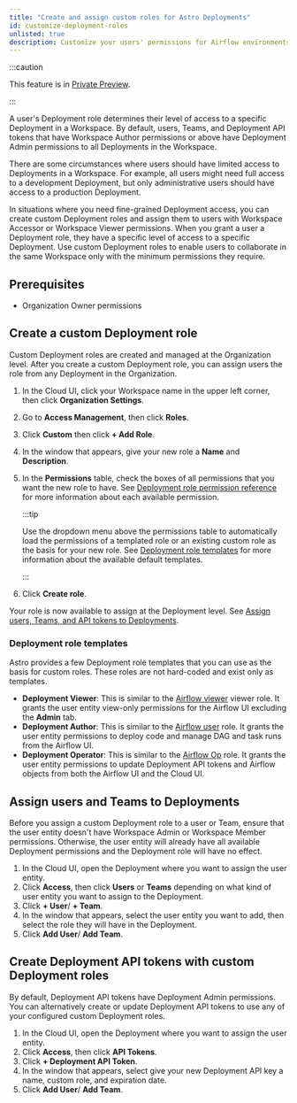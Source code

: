 ```yaml
---
title: "Create and assign custom roles for Astro Deployments"
id: customize-deployment-roles
unlisted: true
description: Customize your users' permissions for Airflow environments on Astro.
---
```


:::caution

This feature is in [Private Preview](feature-previews.md).

:::

A user's Deployment role determines their level of access to a specific Deployment in a Workspace. By default, users, Teams, and Deployment API tokens that have Workspace Author permissions or above have Deployment Admin permissions to all Deployments in the Workspace.

There are some circumstances where users should have limited access to Deployments in a Workspace. For example, all users might need full access to a development Deployment, but only administrative users should have access to a production Deployment.

In situations where you need fine-grained Deployment access, you can create custom Deployment roles and assign them to users with Workspace Accessor or Workspace Viewer permissions. When you grant a user a Deployment role, they have a specific level of access to a specific Deployment. Use custom Deployment roles to enable users to collaborate in the same Workspace only with the minimum permissions they require.

## Prerequisites

- Organization Owner permissions

## Create a custom Deployment role

Custom Deployment roles are created and managed at the Organization level. After you create a custom Deployment role, you can assign users the role from any Deployment in the Organization. 

1. In the Cloud UI, click your Workspace name in the upper left corner, then click **Organization Settings**. 
   
2. Go to **Access Management**, then click **Roles**.

3. Click **Custom** then click **+ Add Role**.

4. In the window that appears, give your new role a **Name** and **Description**.

5. In the **Permissions** table, check the boxes of all permissions that you want the new role to have. See [Deployment role permission reference](deployment-role-reference.md) for more information about each available permission. 

    :::tip

    Use the dropdown menu above the permissions table to automatically load the permissions of a templated role or an existing custom role as the basis for your new role. See [Deployment role templates](#deployment-role-templates) for more information about the available default templates.

    :::

6. Click **Create role**.

Your role is now available to assign at the Deployment level. See [Assign users, Teams, and API tokens to Deployments](#assign-users-teams-and-api-tokens-to-deployments).

### Deployment role templates

Astro provides a few Deployment role templates that you can use as the basis for custom roles. These roles are not hard-coded and exist only as templates. 

- **Deployment Viewer**: This is similar to the [Airflow viewer](https://airflow.apache.org/docs/apache-airflow/stable/security/access-control.html#viewer) viewer role. It grants the user entity view-only permissions for the Airflow UI excluding the **Admin** tab.
- **Deployment Author**: This is similar to the [Airflow user](https://airflow.apache.org/docs/apache-airflow/stable/security/access-control.html#user) role. It grants the user entity permissions to deploy code and manage DAG and task runs from the Airflow UI.
- **Deployment Operator**: This is similar to the [Airflow Op](https://airflow.apache.org/docs/apache-airflow/stable/security/access-control.html#op) role. It grants the user entity permissions to update Deployment API tokens and Airflow objects from both the Airflow UI and the Cloud UI.

## Assign users and Teams to Deployments

Before you assign a custom Deployment role to a user or Team, ensure that the user entity doesn't have Workspace Admin or Workspace Member permissions. Otherwise, the user entity will already have all available Deployment permissions and the Deployment role will have no effect.

1. In the Cloud UI, open the Deployment where you want to assign the user entity.
2. Click **Access**, then click **Users** or **Teams** depending on what kind of user entity you want to assign to the Deployment.
3. Click **+ User**/ **+ Team**.
4. In the window that appears, select the user entity you want to add, then select the role they will have in the Deployment.
5. Click **Add User**/ **Add Team**.

## Create Deployment API tokens with custom Deployment roles

By default, Deployment API tokens have Deployment Admin permissions. You can alternatively create or update Deployment API tokens to use any of your configured custom Deployment roles. 

1. In the Cloud UI, open the Deployment where you want to assign the user entity.
2. Click **Access**, then click **API Tokens**.
3. Click **+ Deployment API Token**.
4. In the window that appears, select give your new Deployment API key a name, custom role, and expiration date.
5. Click **Add User**/ **Add Team**.